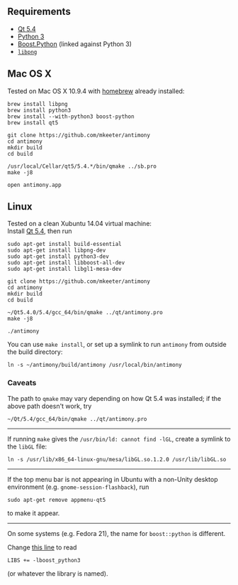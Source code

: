 Requirements
------------
- [Qt 5.4](http://www.qt.io/)
- [Python 3](https://www.python.org/)
- [Boost.Python](http://www.boost.org/doc/libs/1_57_0/libs/python/doc/index.html) (linked against Python 3)
- [`libpng`](http://www.libpng.org/pub/png/libpng.html)

Mac OS X
--------
Tested on Mac OS X 10.9.4 with [homebrew](http://brew.sh/) already installed:
```
brew install libpng
brew install python3
brew install --with-python3 boost-python
brew install qt5

git clone https://github.com/mkeeter/antimony
cd antimony
mkdir build
cd build

/usr/local/Cellar/qt5/5.4.*/bin/qmake ../sb.pro
make -j8

open antimony.app
```

Linux
-----
Tested on a clean Xubuntu 14.04 virtual machine:  
Install [Qt 5.4](http://www.qt.io/download-open-source/#section-3), then run
```
sudo apt-get install build-essential
sudo apt-get install libpng-dev
sudo apt-get install python3-dev
sudo apt-get install libboost-all-dev
sudo apt-get install libgl1-mesa-dev

git clone https://github.com/mkeeter/antimony
cd antimony
mkdir build
cd build

~/Qt5.4.0/5.4/gcc_64/bin/qmake ../qt/antimony.pro
make -j8

./antimony
```

You can use `make install`, or set up a symlink to run `antimony` from outside the build directory:
```
ln -s ~/antimony/build/antimony /usr/local/bin/antimony 
```

### Caveats

The path to `qmake` may vary depending on how Qt 5.4 was installed; if the above path doesn't work, try
```
~/Qt/5.4/gcc_64/bin/qmake ../qt/antimony.pro
```

--------------------------------------------------------------------------------

If running `make` gives the `/usr/bin/ld: cannot find -lGL`, create a symlink to the `libGL` file:
```
ln -s /usr/lib/x86_64-linux-gnu/mesa/libGL.so.1.2.0 /usr/lib/libGL.so
```

--------------------------------------------------------------------------------

If the top menu bar is not appearing in Ubuntu with a non-Unity
desktop environment (e.g. `gnome-session-flashback`), run
```
sudo apt-get remove appmenu-qt5
```
to make it appear.

--------------------------------------------------------------------------------

On some systems (e.g. Fedora 21), the name for `boost::python` is different.

Change [this line](https://github.com/mkeeter/antimony/blob/develop/qt/shared.pri#L44) to read
```
LIBS += -lboost_python3
```
(or whatever the library is named).



